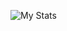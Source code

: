 ![My Stats](https://github-readme-stats.vercel.app/api?username=labelexe&show_icons=true&theme=radical)
